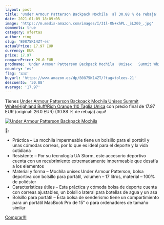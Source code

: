 ```yaml
---
layout: post
title: 'Under Armour Patterson Backpack Mochila  al 30.88 % de rebaja'
date: 2021-01-09 18:09:08
image: 'https://m.media-amazon.com/images/I/31l-ON+xhPL._SL200_.jpg'
comments: true
category: ofertas
author: ring
slug: 'B0875K14ZT-es'
actualPrice: 17.97 EUR
currency: EUR
price: 17.97
comparePrice: 26.0 EUR
prodname: 'Under Armour Patterson Backpack Mochila  Unisex   Summit White/Highland Buff/Rich Orange 110   Taglia Unica'
country: 'es'
flag: '🇪🇸'
buyurl: 'https://www.amazon.es/dp/B0875K14ZT/?tag=tolees-21'
descuento: '30.88'
average: '17.97'
---
```


Tienes [Under Armour Patterson Backpack Mochila  Unisex   Summit White/Highland Buff/Rich Orange 110   Taglia Unica](https://www.amazon.es/dp/B0875K14ZT/?tag=tolees-21) con precio final de  17.97 EUR (original: 26.0 EUR) (30.88 %  de rebaja) aqui!

[![Under Armour Patterson Backpack Mochila ](https://m.media-amazon.com/images/I/31l-ON+xhPL._SL200_.jpg)](https://www.amazon.es/dp/B0875K14ZT/?tag=tolees-21)

🔎:

- Práctica – La mochila impermeable tiene un bolsillo para el portátil y unas cómodas correas, por lo que es ideal para el deporte y la vida cotidiana
- Resistente – Por su tecnología UA Storm, este accesorio deportivo cuenta con un recubrimiento extremadamente impermeable que desafía a los elementos
- Material y forma – Mochila unisex Under Armour Patterson, bolsa deportiva con bolsillo para portátil, volumen – 17 litros, material – 100% de poliéster
- Características útiles – Esta práctica y cómoda bolsa de deporte cuenta con correas ajustables, un bolsillo lateral para botellas de agua y un asa
- Bolsillo para portátil – Esta bolsa de senderismo tiene un compartimiento para un portátil MacBook Pro de 15" o para ordenadores de tamaño similar

[Comprar!!!](https://www.amazon.es/dp/B0875K14ZT/?tag=tolees-21)
